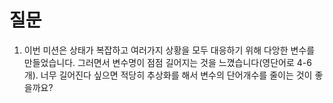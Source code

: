 # 질문

1. 이번 미션은 상태가 복잡하고 여러가지 상황을 모두 대응하기 위해 다앙한 변수를 만들었습니다. 그러면서 변수명이 점점 길어지는 것을 느꼈습니다(영단어로 4-6개). 너무 길어진다 싶으면
   적당히 추상화를 해서 변수의 단어개수를 줄이는 것이 좋을까요?
